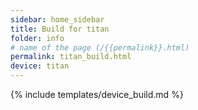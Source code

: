 ```yaml
---
sidebar: home_sidebar
title: Build for titan
folder: info
# name of the page (/{{permalink}}.html)
permalink: titan_build.html
device: titan
---
```

{% include templates/device_build.md %}
